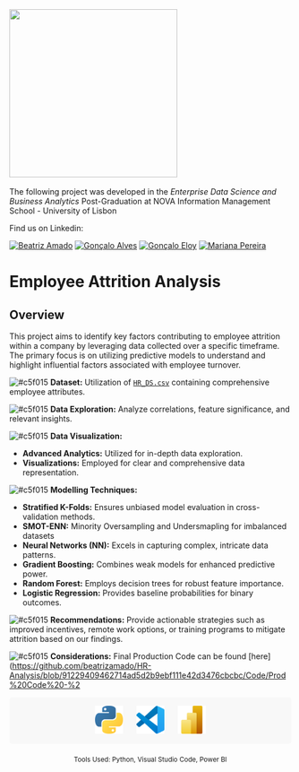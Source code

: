 <img src="https://github.com/AndrePatchy/NOVA-IMS/blob/main/novaimsimage.png?raw=true" width="300" height="300" /> 

The following project was developed in the *Enterprise Data Science and Business Analytics* Post-Graduation at NOVA Information Management School - University of Lisbon

Find us on Linkedin: 

[![Beatriz Amado](https://img.shields.io/badge/Beatriz_Amado-LinkedIn-blue?style=flat&logo=linkedin)](https://www.linkedin.com/in/)
[![Gonçalo Alves](https://img.shields.io/badge/Gon%C3%A7alo_Alves-LinkedIn-blue?style=flat&logo=linkedin)](https://www.linkedin.com/in/goncaloamaralalves/)
[![Gonçalo Eloy](https://img.shields.io/badge/Gon%C3%A7alo_Eloy-LinkedIn-blue?style=flat&logo=linkedin)](https://www.linkedin.com/in/goncaloeloy/)
[![Mariana Pereira](https://img.shields.io/badge/Mariana_Pereira-LinkedIn-blue?style=flat&logo=linkedin)](https://www.linkedin.com/in/)

# Employee Attrition Analysis

## Overview

This project aims to identify key factors contributing to employee attrition within a company by leveraging data collected over a specific timeframe. The primary focus is on utilizing predictive models to understand and highlight influential factors associated with employee turnover.
  
![#c5f015](https://via.placeholder.com/15/c5f015/c5f015.png)  **Dataset:** Utilization of [`HR_DS.csv`](https://raw.githubusercontent.com/beatrizamado/HR-Analysis/main/HR_DS.csv) containing comprehensive employee attributes.    

![#c5f015](https://via.placeholder.com/15/c5f015/c5f015.png)  **Data Exploration:** Analyze correlations, feature significance, and relevant insights.
  
![#c5f015](https://via.placeholder.com/15/c5f015/c5f015.png)  **Data Visualization:**
  - **Advanced Analytics:** Utilized for in-depth data exploration.
  - **Visualizations:** Employed for clear and comprehensive data representation.  
  
![#c5f015](https://via.placeholder.com/15/c5f015/c5f015.png)  **Modelling Techniques:**
  - **Stratified K-Folds:** Ensures unbiased model evaluation in cross-validation methods.
  - **SMOT-ENN:** Minority Oversampling and Undersmapling for imbalanced datasets
  - **Neural Networks (NN):** Excels in capturing complex, intricate data patterns.
  - **Gradient Boosting:** Combines weak models for enhanced predictive power.
  - **Random Forest:** Employs decision trees for robust feature importance.
  - **Logistic Regression:** Provides baseline probabilities for binary outcomes.


![#c5f015](https://via.placeholder.com/15/c5f015/c5f015.png)  **Recommendations:** Provide actionable strategies such as improved incentives, remote work options, or training programs to mitigate attrition based on our findings.  

![#c5f015](https://via.placeholder.com/15/c5f015/c5f015.png)  **Considerations:** Final Production Code can be found [here](https://github.com/beatrizamado/HR-Analysis/blob/91229409462714ad5d2b9ebf111e42d3476cbcbc/Code/Prod%20Code%20-%2


<div align="center" style="background-color: #f8f8f8; padding: 15px; border-radius: 5px;">
  <img src="Images/Python NBG.png" alt="Python Logo" width="50" style="margin-right: 20px;" />
  <img src="Images/VSC NBG.png" alt="Visual Studio Code Logo" width="50" style="margin-right: 20px;" />
  <img src="Images/Power BI NBG.png" alt="Power BI Logo" width="50" />
</div>
<p align="center">
  <sub>Tools Used: Python, Visual Studio Code, Power BI</sub>
</p>
